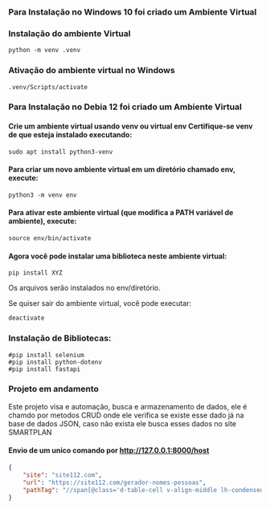 ### Para Instalação no Windows 10 foi criado um Ambiente Virtual

### Instalação do ambiente Virtual

```shell
python -m venv .venv
```


### Ativação do ambiente virtual no Windows

```shell
.venv/Scripts/activate
```

### Para Instalação no Debia 12 foi criado um Ambiente Virtual
 #### Crie um ambiente virtual usando venv ou virtual env Certifique-se venv de que esteja instalado executando:
```shell
sudo apt install python3-venv
```
#### Para criar um novo ambiente virtual em um **diretório chamado env**, execute:
```shell
python3 -m venv env
```
#### Para ativar este ambiente virtual (que modifica a PATH variável de ambiente), execute:
```shell
source env/bin/activate
```
#### Agora você pode instalar uma biblioteca neste ambiente virtual:
```shell
pip install XYZ
```
Os arquivos serão instalados no env/diretório.

Se quiser sair do ambiente virtual, você pode executar:
```shell
deactivate
```

### Instalação de Bibliotecas: 
```shell
#pip install selenium
#pip install python-dotenv
#pip install fastapi
```
### Projeto em andamento

Este projeto visa e automação, busca e armazenamento de dados, ele é chamdo por metodos CRUD onde ele verifica se existe esse dado já na base de dados JSON, caso não exista ele busca esses dados no site SMARTPLAN

#### Envio de um unico comando por http://127.0.0.1:8000/host
```json
{
    "site": "site112.com",
    "url": "https://site112.com/gerador-nomes-pessoas",
    "pathTag": "//span[@class='d-table-cell v-align-middle lh-condensed pr-2']//strong"
}
```